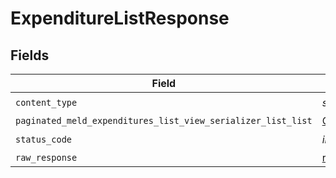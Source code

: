 # ExpenditureListResponse


## Fields

| Field                                                                                                                                              | Type                                                                                                                                               | Required                                                                                                                                           | Description                                                                                                                                        |
| -------------------------------------------------------------------------------------------------------------------------------------------------- | -------------------------------------------------------------------------------------------------------------------------------------------------- | -------------------------------------------------------------------------------------------------------------------------------------------------- | -------------------------------------------------------------------------------------------------------------------------------------------------- |
| `content_type`                                                                                                                                     | *str*                                                                                                                                              | :heavy_check_mark:                                                                                                                                 | N/A                                                                                                                                                |
| `paginated_meld_expenditures_list_view_serializer_list_list`                                                                                       | [Optional[shared.PaginatedMeldExpendituresListViewSerializerListList]](../../models/shared/paginatedmeldexpenditureslistviewserializerlistlist.md) | :heavy_minus_sign:                                                                                                                                 | N/A                                                                                                                                                |
| `status_code`                                                                                                                                      | *int*                                                                                                                                              | :heavy_check_mark:                                                                                                                                 | N/A                                                                                                                                                |
| `raw_response`                                                                                                                                     | [requests.Response](https://requests.readthedocs.io/en/latest/api/#requests.Response)                                                              | :heavy_minus_sign:                                                                                                                                 | N/A                                                                                                                                                |